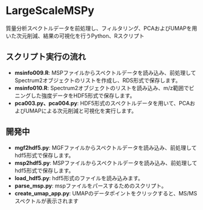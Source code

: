 # LargeScaleMSPy

質量分析スペクトルデータを前処理し、フィルタリング、PCAおよびUMAPを用いた次元削減、結果の可視化を行うPython、Rスクリプト

## スクリプト実行の流れ
- **msinfo009.R**: MSPファイルからスペクトルデータを読み込み、前処理してSpectrum2オブジェクトのリストを作成し、RDS形式で保存します。
- **msinfo010.R**: Spectrum2オブジェクトのリストを読み込み、m/z範囲でビニングした強度データをHDF5形式で保存します。
- **pca003.py、pca004.py**: HDF5形式のスペクトルデータを用いて、PCAおよびUMAPによる次元削減と可視化を実行します。

## 開発中
- **mgf2hdf5.py**: MGFファイルからスペクトルデータを読み込み、前処理してhdf5形式で保存します。
- **msp2hdf5.py**: MSPファイルからスペクトルデータを読み込み、前処理してhdf5形式で保存します。
- **load_hdf5.py**: hdf5形式のファイルを読み込みます。
- **parse_msp.py**: mspファイルをパースするためのスクリプト。
- **create_umap_app.py**: UMAPのデータポイントをクリックすると、MS/MSスペクトルが表示されます
